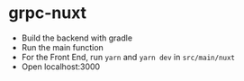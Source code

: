 # grpc-nuxt

- Build the backend with gradle
- Run the main function
- For the Front End, run `yarn` and `yarn dev` in `src/main/nuxt`
- Open localhost:3000
